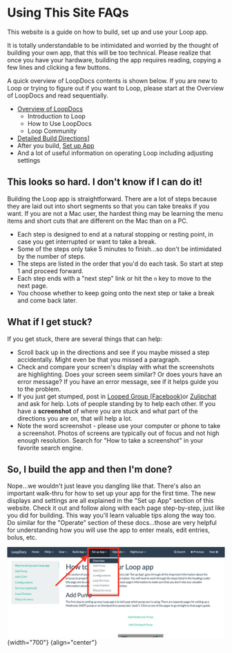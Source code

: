 # Using This Site FAQs

This website is a guide on how to build, set up and use your Loop app.

It is totally understandable to be intimidated and worried by the thought of building your own app, that this will be too technical. Please realize that once you have your hardware, building the app requires reading, copying a few lines and clicking a few buttons.

A quick overview of LoopDocs contents is shown below. If you are new to Loop or trying to figure out if you want to Loop, please start at the Overview of LoopDocs and read sequentially.

* [Overview of LoopDocs](../index.md)
    * Introduction to Loop
    * How to Use LoopDocs
    * Loop Community
* [Detailed Build Directions](../build/overview.md)]
* After you build, [Set up App](../operation/overview.md)
* And a lot of useful information on operating Loop including adjusting settings

## This looks so hard. I don't know if I can do it!

Building the Loop app is straightforward. There are a lot of steps because they are laid out into short segments so that you can take breaks if you want. If you are not a Mac user, the hardest thing may be learning the menu items and short cuts that are different on the Mac than on a PC.

* Each step is designed to end at a natural stopping or resting point, in case you get interrupted or want to take a break.
* Some of the steps only take 5 minutes to finish...so don't be intimidated by the number of steps.
* The steps are listed in the order that you'd do each task. So start at step 1 and proceed forward.
* Each step ends with a "next step" link or hit the `n` key to move to the next page.
* You choose whether to keep going onto the next step or take a break and come back later.

## What if I get stuck?

If you get stuck, there are several things that can help:

* Scroll back up in the directions and see if you maybe missed a step accidentally. Might even be that you missed a paragraph.
* Check and compare your screen's display with what the screenshots are highlighting. Does your screen seem similar? Or does yours have an error message? If you have an error message, see if it helps guide you to the problem.
* If you just get stumped, post in [Looped Group (Facebook)](https://www.facebook.com/groups/TheLoopedGroup/)or [Zulipchat](https://loop.zulipchat.com/) and ask for help. Lots of people standing by to help each other. If you have a **screenshot** of where you are stuck and what part of the directions you are on, that will help a lot.
* Note the word screenshot - please use your computer or phone to take a screenshot.  Photos of screens are typically out of focus and not high enough resolution. Search for "How to take a screenshot" in your favorite search engine.

## So, I build the app and then I'm done?

Nope...we wouldn't just leave you dangling like that. There's also an important walk-thru for how to set up your app for the first time. The new displays and settings are all explained in the "Set up App" section of this website. Check it out and follow along with each page step-by-step, just like you did for building. This way you'll learn valuable tips along the way too. Do similar for the "Operate" section of these docs...those are very helpful for understanding how you will use the app to enter meals, edit entries, bolus, etc.

![img/setup-app.png](img/setup-app.png){width="700"}
{align="center"}
